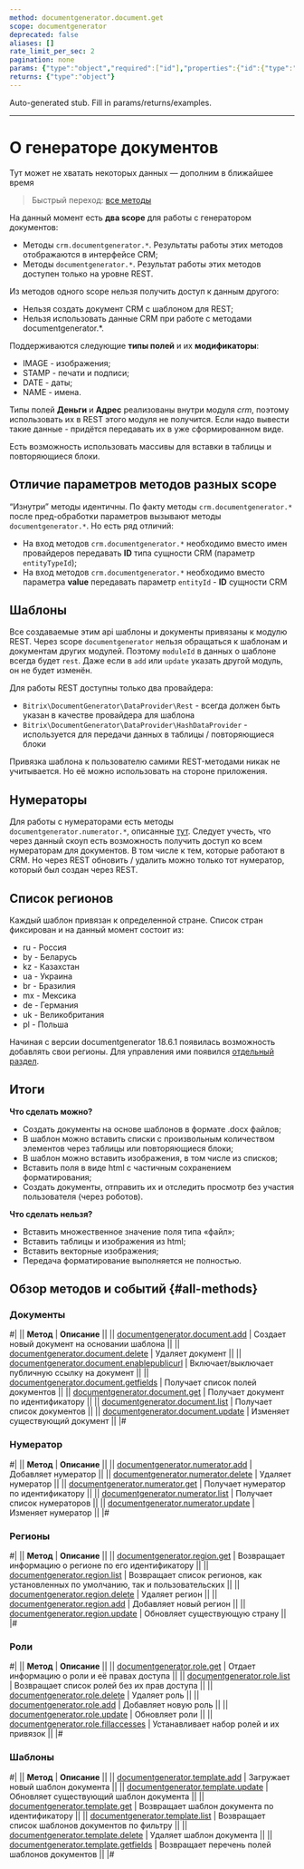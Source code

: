 ```yaml
---
method: documentgenerator.document.get
scope: documentgenerator
deprecated: false
aliases: []
rate_limit_per_sec: 2
pagination: none
params: {"type":"object","required":["id"],"properties":{"id":{"type":"integer"}}}
returns: {"type":"object"}
---
```


Auto-generated stub. Fill in params/returns/examples.

---

# О генераторе документов



Тут может не хватать некоторых данных — дополним в ближайшее время



> Быстрый переход: [все методы](#all-methods) 

На данный момент есть **два scope** для работы с генератором документов:
- Методы `crm.documentgenerator.*`. Результаты работы этих методов отображаются в интерфейсе CRM;
- Методы `documentgenerator.*`. Результат работы этих методов доступен только на уровне REST.

Из методов одного scope нельзя получить доступ к данным другого:
- Нельзя создать документ CRM с шаблоном для REST;
- Нельзя использовать данные CRM при работе с методами documentgenerator.*.

Поддерживаются следующие **типы полей** и их **модификаторы**:

- IMAGE - изображения;
- STAMP - печати и подписи;
- DATE - даты;
- NAME - имена.

Типы полей **Деньги** и **Адрес** реализованы внутри модуля *crm*, поэтому использовать их в REST этого модуля не получится. Если надо вывести такие данные - придётся передавать их в уже сформированном виде.

Есть возможность использовать массивы для вставки в таблицы и повторяющиеся блоки.

## Отличие параметров методов разных scope

“Изнутри” методы идентичны. По факту методы `crm.documentgenerator.*` после пред-обработки параметров вызывают методы `documentgenerator.*`. Но есть ряд отличий:
- На вход методов `crm.documentgenerator.*` необходимо вместо имен провайдеров передавать **ID** типа сущности CRM (параметр `entityTypeId`);
- На вход методов `crm.documentgenerator.*` необходимо вместо параметра **value** передавать параметр `entityId` - **ID** сущности CRM

## Шаблоны

Все создаваемые этим api шаблоны и документы привязаны к модулю REST. Через scope `documentgenerator` нельзя обращаться к шаблонам и документам других модулей. Поэтому `moduleId` в данных о шаблоне всегда будет `rest`. Даже если в `add` или `update` указать другой модуль, он не будет изменён.

Для работы REST доступны только два провайдера:

- `Bitrix\DocumentGenerator\DataProvider\Rest` - всегда должен быть указан в качестве провайдера для шаблона
- `Bitrix\DocumentGenerator\DataProvider\HashDataProvider` - используется для передачи данных в таблицы / повторяющиеся блоки

Привязка шаблона к пользователю самими REST-методами никак не учитывается. Но её можно использовать на стороне приложения.

## Нумераторы

Для работы с нумераторами есть методы `documentgenerator.numerator.*`, описанные [тут](./numerators/index.md). Следует учесть, что через данный скоуп есть возможность получить доступ ко всем нумераторам для документов. В том числе к тем, которые работают в CRM. Но через REST обновить / удалить можно только тот нумератор, который был создан через REST.

## Список регионов

Каждый шаблон привязан к определенной стране. Список стран фиксирован и на данный момент состоит из:

- ru - Россия
- by - Беларусь
- kz - Казахстан
- ua - Украина
- br - Бразилия
- mx - Мексика
- de - Германия
- uk - Великобритания
- pl - Польша

Начиная с версии documentgenerator 18.6.1 появилась возможность добавлять свои регионы. Для управления ими появился [отдельный раздел](./region/index.md).

## Итоги

**Что сделать можно?**

- Создать документы на основе шаблонов в формате .docx файлов;
- В шаблон можно вставить списки с произвольным количеством элементов через таблицы или повторяющиеся блоки;
- В шаблон можно вставить изображения, в том числе из списков;
- Вставить поля в виде html с частичным сохранением форматирования;
- Создать документы, отправить их и отследить просмотр без участия пользователя (через роботов).

**Что сделать нельзя?**

- Вставить множественное значение поля типа «файл»;
- Вставить таблицы и изображения из html;
- Вставить векторные изображения;
- Передача форматирование выполняется не полностью.

## Обзор методов и событий {#all-methods}

### Документы

#|
|| **Метод** | **Описание** ||
|| [documentgenerator.document.add](./document-generator-document-add.md) | Создает новый документ на основании шаблона ||
|| [documentgenerator.document.delete](./document-generator-document-delete.md) | Удаляет документ ||
|| [documentgenerator.document.enablepublicurl](./document-generator-document-enable-public-url.md) | Включает/выключает публичную ссылку на документ ||
|| [documentgenerator.document.getfields](./document-generator-document-get-fields.md) | Получает список полей документов ||
|| [documentgenerator.document.get](./document-generator-document-get.md) | Получает документ по идентификатору ||
|| [documentgenerator.document.list](./document-generator-document-list.md) | Получает список документов ||
|| [documentgenerator.document.update](./document-generator-document-update.md) | Изменяет существующий документ ||
|#

### Нумератор

#|
|| **Метод** | **Описание** ||
|| [documentgenerator.numerator.add](./numerators/document-generator-numerator-add.md) | Добавляет нумератор ||
|| [documentgenerator.numerator.delete](./numerators/document-generator-numerator-delete.md) | Удаляет нумератор ||
|| [documentgenerator.numerator.get](./numerators/document-generator-numerator-get.md) | Получает нумератор по идентификатору ||
|| [documentgenerator.numerator.list](./numerators/document-generator-numerator-list.md) | Получает список нумераторов ||
|| [documentgenerator.numerator.update](./numerators/document-generator-numerator-update.md) | Изменяет нумератор ||
|#

### Регионы

#|
|| **Метод** | **Описание** ||
|| [documentgenerator.region.get](./region/document-generator-region-get.md) | Возвращает информацию о регионе по его идентификатору ||
|| [documentgenerator.region.list](./region/document-generator-region-list.md) | Возвращает список регионов, как установленных по умолчанию, так и пользовательских ||
|| [documentgenerator.region.delete](./region/document-generator-region-delete.md) | Удаляет регион ||
|| [documentgenerator.region.add](./region/document-generator-region-add.md) | Добавляет новый регион ||
|| [documentgenerator.region.update](./region/document-generator-region-update.md) | Обновляет существующую страну ||
|#

### Роли

#|
|| **Метод** | **Описание** ||
|| [documentgenerator.role.get](./role/document-generator-role-get.md) | Отдает информацию о роли и её правах доступа ||
|| [documentgenerator.role.list](./role/document-generator-role-list.md) | Возвращает список ролей без их прав доступа ||
|| [documentgenerator.role.delete](./role/document-generator-role-delete.md) | Удаляет роль ||
|| [documentgenerator.role.add](./role/document-generator-role-add.md) | Добавляет новую роль ||
|| [documentgenerator.role.update](./role/document-generator-role-update.md) | Обновляет роли ||
|| [documentgenerator.role.fillaccesses](./role/document-generator-role-fill-accesses.md) | Устанавливает набор ролей и их привязок ||
|#

### Шаблоны

#|
|| **Метод** | **Описание** ||
|| [documentgenerator.template.add](./templates/document-generator-template-add.md) | Загружает новый шаблон документа ||
|| [documentgenerator.template.update](./templates/document-generator-template-update.md) | Обновляет существующий шаблон документа ||
|| [documentgenerator.template.get](./templates/document-generator-template-get.md) | Возвращает шаблон документа по идентификатору ||
|| [documentgenerator.template.list](./templates/document-generator-template-list.md) | Возвращает список шаблонов документов по фильтру ||
|| [documentgenerator.template.delete](./templates/document-generator-template-delete.md) | Удаляет шаблон документа ||
|| [documentgenerator.template.getfields](./templates/document-generator-template-get-fields.md) | Возвращает перечень полей шаблонов документов ||
|#
